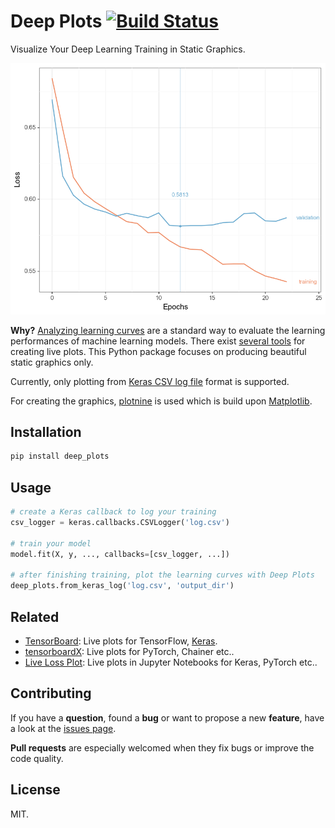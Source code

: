 # Deep Plots [![Build Status](https://travis-ci.com/jfilter/deep-plots.svg?branch=master)](https://travis-ci.com/jfilter/deep-plots)

Visualize Your Deep Learning Training in Static Graphics.

<div align="center">
  <img src="demo/loss.png" alt="Plot Loss">
</div>

**Why?** [Analyzing learning curves](https://www.coursera.org/lecture/machine-learning/learning-curves-Kont7) are a standard way to evaluate the learning performances of machine learning models. There exist [several tools](#Related) for creating live plots. This Python package focuses on producing beautiful static graphics only.

Currently, only plotting from [Keras CSV log file](https://keras.io/callbacks/#csvlogger) format is supported.

For creating the graphics, [plotnine](https://github.com/has2k1/plotnine) is used which is build upon [Matplotlib](https://matplotlib.org/).

## Installation

```bash
pip install deep_plots
```

## Usage

```python
# create a Keras callback to log your training
csv_logger = keras.callbacks.CSVLogger('log.csv')

# train your model
model.fit(X, y, ..., callbacks=[csv_logger, ...])

# after finishing training, plot the learning curves with Deep Plots
deep_plots.from_keras_log('log.csv', 'output_dir')
```

## Related

-   [TensorBoard](https://github.com/tensorflow/tensorboard): Live plots for TensorFlow, [Keras](https://keras.io/callbacks/#tensorboard).
-   [tensorboardX](https://github.com/lanpa/tensorboardX): Live plots for PyTorch, Chainer etc..
-   [Live Loss Plot](https://github.com/stared/livelossplot): Live plots in Jupyter Notebooks for Keras, PyTorch etc..

## Contributing

If you have a **question**, found a **bug** or want to propose a new **feature**, have a look at the [issues page](https://github.com/jfilter/deep-plots/issues).

**Pull requests** are especially welcomed when they fix bugs or improve the code quality.

## License

MIT.
